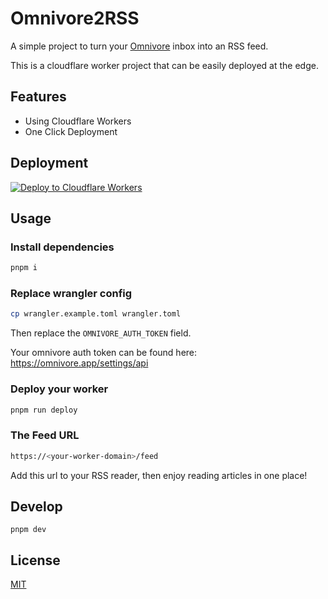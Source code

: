 # Omnivore2RSS

A simple project to turn your [Omnivore](https://omnivore.app/) inbox into an RSS feed.

This is a cloudflare worker project that can be easily deployed at the edge.

## Features
- Using Cloudflare Workers
- One Click Deployment

## Deployment

[![Deploy to Cloudflare Workers](https://deploy.workers.cloudflare.com/button)](https://deploy.workers.cloudflare.com/?url=https://github.com/savokiss/omnivore2rss)

## Usage
### Install dependencies

```bash
pnpm i
```

### Replace wrangler config

```bash
cp wrangler.example.toml wrangler.toml
```

Then replace the `OMNIVORE_AUTH_TOKEN` field.

Your omnivore auth token can be found here: <https://omnivore.app/settings/api>

### Deploy your worker

```bash
pnpm run deploy
```

### The Feed URL

```bash
https://<your-worker-domain>/feed
```

Add this url to your RSS reader, then enjoy reading articles in one place!

## Develop
```
pnpm dev
```

## License

[MIT](https://choosealicense.com/licenses/mit/)
